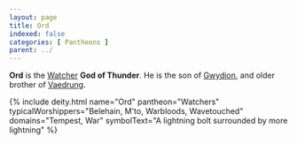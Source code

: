 ```yaml
---
layout: page
title: Ord
indexed: false
categories: [ Pantheons ]
parent: ../
---
```

**Ord** is the [Watcher](../watchers.html) **God of Thunder**. He is the son of [Gwydion](../gwydion/), and older brother of [Vaedrung](../vaedrung/).

{% include deity.html name="Ord"
    pantheon="Watchers"
    typicalWorshippers="Belehain, M'to, Warbloods, Wavetouched"
    domains="Tempest, War"
    symbolText="A lightning bolt surrounded by more lightning" 
%}
